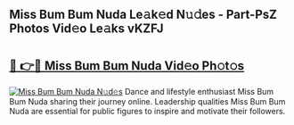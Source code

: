 ## Miss Bum Bum Nuda Le𝚊k𝚎d N𝚞𝚍es - Part-PsZ Photos Vid𝚎o Le𝚊ks vKZFJ

# <h2><a href="http://fbelo3e.evod.top/?m=Miss+Bum+Bum+Nuda">🔗 👉🔴 Miss Bum Bum Nuda Vid𝚎o Ph𝚘t𝚘s</a></h2>

[![Miss Bum Bum Nuda N𝚞d𝚎s](https://i.imgur.com/8V9OHl7.gif)](http://fbelo3e.evod.top/?m=Miss+Bum+Bum+Nuda)
Dance and lifestyle enthusiast Miss Bum Bum Nuda sharing their journey online. Leadership qualities Miss Bum Bum Nuda are essential for public figures to inspire and motivate their followers. 
